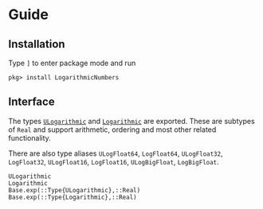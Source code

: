 # Guide

## Installation

Type `]` to enter package mode and run

```
pkg> install LogarithmicNumbers
```

## Interface

The types [`ULogarithmic`](@ref) and [`Logarithmic`](@ref) are exported. These are subtypes of `Real` and support arithmetic, ordering and most other related functionality.

There are also type aliases `ULogFloat64`, `LogFloat64`, `ULogFloat32`, `LogFloat32`, `ULogFloat16`, `LogFloat16`, `ULogBigFloat`, `LogBigFloat`.

```@docs
ULogarithmic
Logarithmic
Base.exp(::Type{ULogarithmic},::Real)
Base.exp(::Type{Logarithmic},::Real)
```
